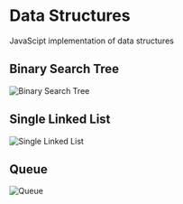 # Data Structures
JavaScipt implementation of data structures
## Binary Search Tree
![Binary Search Tree](http://dabeng.github.io/data-structures/images/binarysearchtree.jpeg)
## Single Linked List
![Single Linked List](http://dabeng.github.io/data-structures/images/singlelinkedlist.jpeg)
## Queue
![Queue](http://dabeng.github.io/data-structures/images/queue.jpeg)
